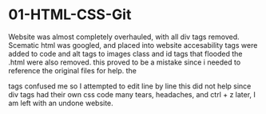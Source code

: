 # 01-HTML-CSS-Git

Website was almost completely overhauled, with all div tags removed. 
Scematic html was googled, and placed into website
accesability tags were added to code and alt tags to images
class and id tags that flooded the .html were also removed.
this proved to be a mistake since i needed to reference the original files for help.
the <div> tags confused me so I attempted to edit line by line
  this did not help since div tags had their own css code
  many tears, headaches, and ctrl + z later, I am left with an undone website.
